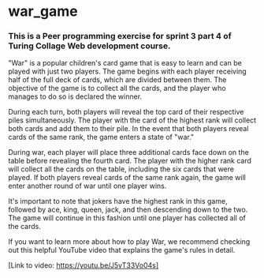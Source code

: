 # war_game

### This is a Peer programming exercise for sprint 3 part 4 of Turing Collage Web development course.

"War" is a popular children's card game that is easy to learn and can be played with just two players. The game begins with each player receiving half of the full deck of cards, which are divided between them. The objective of the game is to collect all the cards, and the player who manages to do so is declared the winner.

During each turn, both players will reveal the top card of their respective piles simultaneously. The player with the card of the highest rank will collect both cards and add them to their pile. In the event that both players reveal cards of the same rank, the game enters a state of "war."

During war, each player will place three additional cards face down on the table before revealing the fourth card. The player with the higher rank card will collect all the cards on the table, including the six cards that were played. If both players reveal cards of the same rank again, the game will enter another round of war until one player wins.

It's important to note that jokers have the highest rank in this game, followed by ace, king, queen, jack, and then descending down to the two. The game will continue in this fashion until one player has collected all of the cards.

If you want to learn more about how to play War, we recommend checking out this helpful YouTube video that explains the game's rules in detail.

[Link to video: https://youtu.be/J5vT33Vo04s]